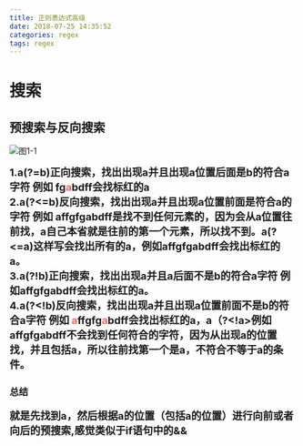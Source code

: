 ```yaml
---
title: 正则表达式高级
date: 2018-07-25 14:35:52
categories: regex
tags: regex
---
```


# 搜索

##  预搜索与反向搜索

![图1-1](/image/regex/1-1.jpg) 

<b style="font-size:18px">1.a(?=b)正向搜索，找出出现a并且出现a位置后面是b的符合a字符 例如 fg<span style="color:#ff6666;">a</span>bdff会找标红的a</b><br>
<b style="font-size:18px">2.a(?<=b)反向搜索，找出出现a并且出现a位置前面是符合a的字符 例如 affgfgabdff是找不到任何元素的，因为会从a位置往前找，a自己本省就是往前的第一个元素，所以找不到。a(?<=a)这样写会找出所有的a，例如affgfgabdff会找出标红的a。</b><br>
<b style="font-size:18px">3.a(?!b)正向搜索，找出出现a并且a后面不是b的符合a字符 例如affgfgabdff会找出标红的a。</b><br>
<b style="font-size:18px">4.a(?<!b)反向搜索，找出出现a并且出现a位置前面不是b的符合a字符 例如 <span style="color:#ff6666;">a</span>ffgfg<span style="color:#ff6666;">a</span>bdff会找出标红的a，a（?<!a>例如affgfgabdff不会找到任何符合的字符，因为从出现a的位置找，并且包括a，所以往前找第一个是a，不符合不等于a的条件。</b><br>

### 总结
<b style="font-size:18px">就是先找到a，然后根据a的位置（包括a的位置）进行向前或者向后的预搜索,感觉类似于if语句中的&&</b>